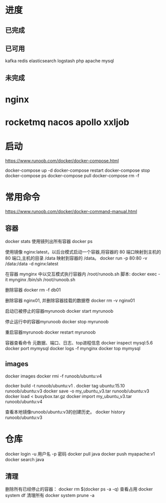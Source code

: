 # 进度
## 已完成
## 已可用
kafka
redis
elasticsearch
logstash
php
apache
mysql
## 未完成
# nginx         
# rocketmq  nacos  apollo xxljob
# 启动
https://www.runoob.com/docker/docker-compose.html

docker-compose up -d
docker-compose restart
docker-compose stop
docker-compose ps
docker-compose pull
docker-compose rm -f




# 常用命令
https://www.runoob.com/docker/docker-command-manual.html
## 容器
docker stats
使用镜列出所有容器
docker ps

使用镜像 nginx:latest，以后台模式启动一个容器,将容器的 80 端口映射到主机的 80 端口,主机的目录 /data 映射到容器的 /data。
docker run -p 80:80 -v /data:/data -d nginx:latest

在容器 mynginx 中以交互模式执行容器内 /root/runoob.sh 脚本:
docker exec -it mynginx /bin/sh /root/runoob.sh

删除容器
docker rm -f db01

删除容器 nginx01, 并删除容器挂载的数据卷
docker rm -v nginx01

启动已被停止的容器myrunoob
docker start myrunoob

停止运行中的容器myrunoob
docker stop myrunoob

重启容器myrunoob
docker restart myrunoob


容器查看命令 元数据、端口、日志、top进程信息
docker inspect mysql:5.6
docker port mymysql
docker logs -f mynginx
docker top mymysql

## images
docker images
docker rmi -f runoob/ubuntu:v4

docker build -t runoob/ubuntu:v1 . 
docker tag ubuntu:15.10 runoob/ubuntu:v3
docker save -o my_ubuntu_v3.tar runoob/ubuntu:v3
docker load < busybox.tar.gz
docker import  my_ubuntu_v3.tar runoob/ubuntu:v4  

查看本地镜像runoob/ubuntu:v3的创建历史。
docker history runoob/ubuntu:v3
# 仓库
docker login -u 用户名 -p 密码
docker pull java
docker push myapache:v1
docker search  java

## 清理
删除所有已经停止的容器：
docker rm $(docker ps -a -q)
查看占用
docker system df
清理所有
docker system prune -a